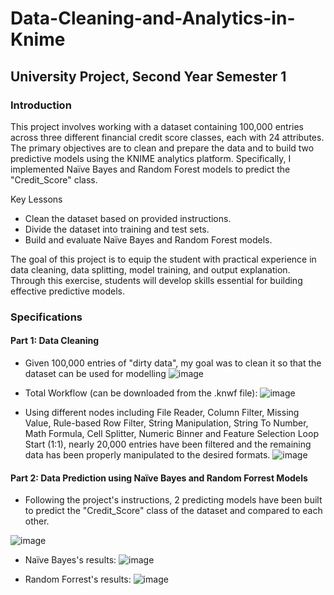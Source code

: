 # Data-Cleaning-and-Analytics-in-Knime
## University Project, Second Year Semester 1
### Introduction
This project involves working with a dataset containing 100,000 entries across three different financial credit score classes, each with 24 attributes. The primary objectives are to clean and prepare the data and to build two predictive models using the KNIME analytics platform. Specifically, I implemented Naïve Bayes and Random Forest models to predict the "Credit_Score" class.

Key Lessons
  - Clean the dataset based on provided instructions.
  - Divide the dataset into training and test sets.
  - Build and evaluate Naïve Bayes and Random Forest models.

The goal of this project is to equip the student with practical experience in data cleaning, data splitting, model training, and output explanation. Through this exercise, students will develop skills essential for building effective predictive models.

### Specifications
#### Part 1: Data Cleaning
  - Given 100,000 entries of "dirty data", my goal was to clean it so that the dataset can be used for modelling
![image](https://github.com/DanNgo4/Data-Cleaning-and-Analytics-in-Knime/assets/127183060/107548eb-0988-4327-9445-cde9ea9c27c4)

  - Total Workflow (can be downloaded from the .knwf file):
![image](https://github.com/DanNgo4/Data-Cleaning-and-Analytics-in-Knime/assets/127183060/2b0cdb78-5e2b-4af8-8012-50e35ca57d31)

  - Using different nodes including File Reader, Column Filter, Missing Value, Rule-based Row Filter, String Manipulation, String To Number, Math Formula, Cell Splitter, Numeric Binner and Feature Selection Loop Start (1:1), nearly 20,000 entries have been filtered and the remaining data has been properly manipulated to the desired formats.
![image](https://github.com/DanNgo4/Data-Cleaning-and-Analytics-in-Knime/assets/127183060/872e35d2-5add-40c5-90cd-5b45d2907db8)

#### Part 2: Data Prediction using Naïve Bayes and Random Forrest Models
  - Following the project's instructions, 2 predicting models have been built to predict the "Credit_Score" class of the dataset and compared to each other.

![image](https://github.com/DanNgo4/Data-Cleaning-and-Analytics-in-Knime/assets/127183060/11010da2-0cc9-43da-90a7-e2b47eaef041)

  - Naïve Bayes's results:
      ![image](https://github.com/DanNgo4/Data-Cleaning-and-Analytics-in-Knime/assets/127183060/5159cdd8-28e7-4185-bb21-f887a9f5b580)

  - Random Forrest's results:
      ![image](https://github.com/DanNgo4/Data-Cleaning-and-Analytics-in-Knime/assets/127183060/1d7304e7-af6c-48ff-b5f5-639a5ec5d928)


